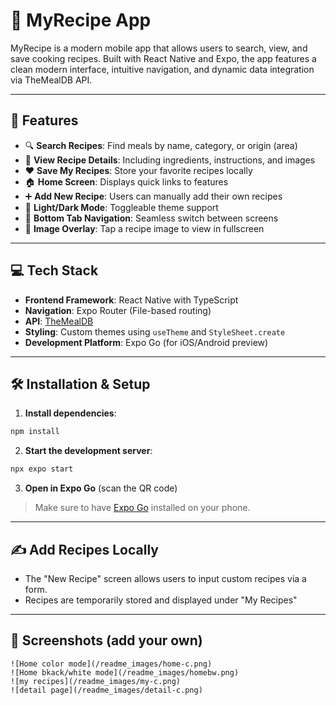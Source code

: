 # 📱 MyRecipe App

MyRecipe is a modern mobile app that allows users to search, view, and save cooking recipes. Built with React Native and Expo, the app features a clean modern interface, intuitive navigation, and dynamic data integration via TheMealDB API.

---

## 🌟 Features

- 🔍 **Search Recipes**: Find meals by name, category, or origin (area)
- 📖 **View Recipe Details**: Including ingredients, instructions, and images
- ❤️ **Save My Recipes**: Store your favorite recipes locally
- 🏠 **Home Screen**: Displays quick links to features
- ➕ **Add New Recipe**: Users can manually add their own recipes
- 🌙 **Light/Dark Mode**: Toggleable theme support
- 🧭 **Bottom Tab Navigation**: Seamless switch between screens
- 📱 **Image Overlay**: Tap a recipe image to view in fullscreen

---

## 💻 Tech Stack

- **Frontend Framework**: React Native with TypeScript
- **Navigation**: Expo Router (File-based routing)
- **API**: [TheMealDB](https://www.themealdb.com/api.php)
- **Styling**: Custom themes using `useTheme` and `StyleSheet.create`
- **Development Platform**: Expo Go (for iOS/Android preview)

---

## 🛠️ Installation & Setup

1. **Install dependencies**:

```bash
npm install
```

2. **Start the development server**:

```bash
npx expo start
```

3. **Open in Expo Go** (scan the QR code)

> Make sure to have [Expo Go](https://expo.dev/client) installed on your phone.

---

## ✍️ Add Recipes Locally

- The "New Recipe" screen allows users to input custom recipes via a form.
- Recipes are temporarily stored and displayed under "My Recipes"

---

## 📸 Screenshots (add your own)

```
![Home color mode](/readme_images/home-c.png)
![Home bkack/white mode](/readme_images/homebw.png)
![my recipes](/readme_images/my-c.png)
![detail page](/readme_images/detail-c.png)

```
